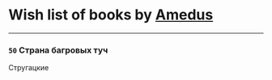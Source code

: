 # Wish list of books by [Amedus](https://plus.google.com/u/0/110264801141878066061/)
---

### `50` Страна багровых туч
Стругацкие

